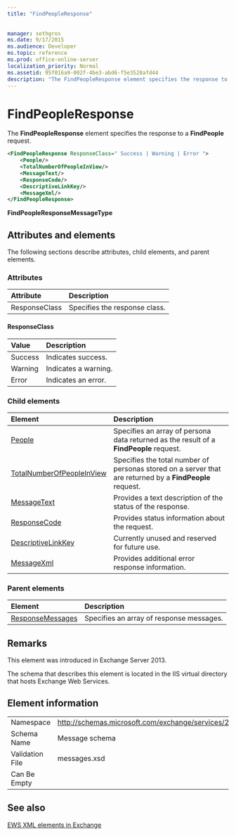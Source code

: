 ```yaml
---
title: "FindPeopleResponse"
 
 
manager: sethgros
ms.date: 9/17/2015
ms.audience: Developer
ms.topic: reference
ms.prod: office-online-server
localization_priority: Normal
ms.assetid: 95f016a9-002f-4be3-abd6-f5e3528afd44
description: "The FindPeopleResponse element specifies the response to a FindPeople request."
---
```


# FindPeopleResponse

The **FindPeopleResponse** element specifies the response to a **FindPeople** request. 
  
```XML
<FindPeopleResponse ResponseClass=" Success | Warning | Error ">
    <People/>
    <TotalNumberOfPeopleInView/>
    <MessageText/>
    <ResponseCode/>
    <DescriptiveLinkKey/>
    <MessageXml/>
</FindPeopleResponse>
```

 **FindPeopleResponseMessageType**
## Attributes and elements

The following sections describe attributes, child elements, and parent elements.
  
### Attributes

|**Attribute**|**Description**|
|:-----|:-----|
|ResponseClass  <br/> |Specifies the response class.  <br/> |
   
#### ResponseClass

|**Value**|**Description**|
|:-----|:-----|
|Success  <br/> |Indicates success.  <br/> |
|Warning  <br/> |Indicates a warning.  <br/> |
|Error  <br/> |Indicates an error.  <br/> |
   
### Child elements

|**Element**|**Description**|
|:-----|:-----|
|[People](people.md) <br/> |Specifies an array of persona data returned as the result of a **FindPeople** request.  <br/> |
|[TotalNumberOfPeopleInView](totalnumberofpeopleinview.md) <br/> |Specifies the total number of personas stored on a server that are returned by a **FindPeople** request.  <br/> |
|[MessageText](messagetext.md) <br/> |Provides a text description of the status of the response.  <br/> |
|[ResponseCode](responsecode.md) <br/> |Provides status information about the request.  <br/> |
|[DescriptiveLinkKey](descriptivelinkkey.md) <br/> |Currently unused and reserved for future use.  <br/> |
|[MessageXml](messagexml.md) <br/> |Provides additional error response information.  <br/> |
   
### Parent elements

|**Element**|**Description**|
|:-----|:-----|
|[ResponseMessages](responsemessages.md) <br/> |Specifies an array of response messages.  <br/> |
   
## Remarks

This element was introduced in Exchange Server 2013.
  
The schema that describes this element is located in the IIS virtual directory that hosts Exchange Web Services.
  
## Element information

|||
|:-----|:-----|
|Namespace  <br/> |http://schemas.microsoft.com/exchange/services/2006/messages  <br/> |
|Schema Name  <br/> |Message schema  <br/> |
|Validation File  <br/> |messages.xsd  <br/> |
|Can Be Empty  <br/> ||
   
## See also



[EWS XML elements in Exchange](ews-xml-elements-in-exchange.md)

